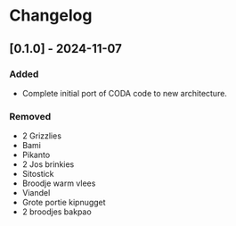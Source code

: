 # Changelog
## [0.1.0] - 2024-11-07
### Added
- Complete initial port of CODA code to new architecture.

### Removed
- 2 Grizzlies
- Bami
- Pikanto
- 2 Jos brinkies
- Sitostick
- Broodje warm vlees
- Viandel
- Grote portie kipnugget
- 2 broodjes bakpao